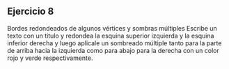 ## Ejercicio 8
Bordes redondeados de algunos vértices y sombras múltiples
Escribe  un texto con un titulo y redondea la esquina superior izquierda y la esquina inferior derecha y luego aplicale un sombreado múltiple tanto para la parte de arriba hacia la izquierda como para abajo para la derecha con un color rojo y verde respectivamente.